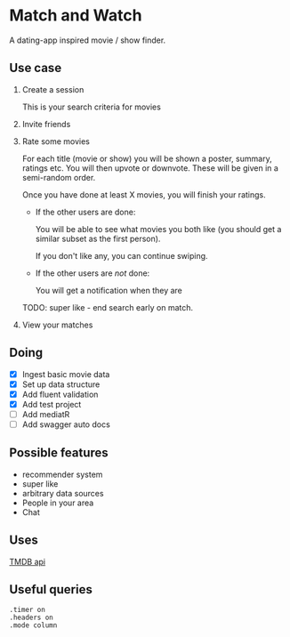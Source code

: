 # Match and Watch

A dating-app inspired movie / show finder.


## Use case

1. Create a session

    This is your search criteria for movies

2. Invite friends

3. Rate some movies

    For each title (movie or show) you will be shown a poster, summary, ratings etc.
    You will then upvote or downvote.
    These will be given in a semi-random order.

    Once you have done at least X movies, you will finish your ratings.
    
    - If the other users are done:

        You will be able to see what movies you both like (you should get a similar subset as the first person).

        If you don't like any, you can continue swiping.
    
    - If the other users are *not* done:

        You will get a notification when they are

    TODO: super like - end search early on match.

4. View your matches

## Doing

- [x] Ingest basic movie data
- [x] Set up data structure
- [x] Add fluent validation
- [x] Add test project
- [ ] Add mediatR
- [ ] Add swagger auto docs

## Possible features

- recommender system
- super like
- arbitrary data sources
- People in your area
- Chat

## Uses

[TMDB api](https://developers.themoviedb.org/3)

## Useful queries

```
.timer on
.headers on
.mode column
```